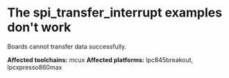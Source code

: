 # The spi_transfer_interrupt examples don't work

Boards cannot transfer data successfully.

**Affected toolchains:** mcux
**Affected platforms:** lpc845breakout, lpcxpresso860max